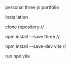 personal three js portfolio

Installation

clone repository
//

npm install --save three
//

npm install --save-dev vite
//

run
npx vite
